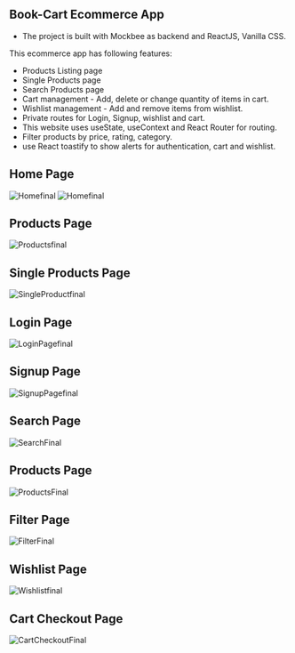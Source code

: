 ## Book-Cart Ecommerce App

- The project is built with Mockbee as backend and ReactJS, Vanilla CSS. 

This ecommerce app has following features: 
- Products Listing page
- Single Products page
- Search Products page 
- Cart management - Add, delete or change quantity of items in cart. 
- Wishlist management - Add and remove items from wishlist. 
- Private routes for Login, Signup, wishlist and cart.
- This website uses useState, useContext and React Router for routing. 
- Filter products by price, rating, category.
- use React toastify to show alerts for authentication, cart and wishlist. 


## Home Page
![Homefinal](https://github.com/swapnilbawane/book-cart/assets/90078330/d7e84d46-3977-4803-a47f-2e90fa888aac)
![Homefinal](https://github.com/swapnilbawane/book-cart/assets/90078330/a9ad14f3-a587-4d1d-a4ff-e662417ab284)


## Products Page
![Productsfinal](https://github.com/swapnilbawane/book-cart/assets/90078330/c7505499-2ab3-4752-94dc-3048c2763d5b)

## Single Products Page
![SingleProductfinal](https://github.com/swapnilbawane/book-cart/assets/90078330/ec23e912-befc-47cd-b5f5-ba2858c4779f)

## Login Page
![LoginPagefinal](https://github.com/swapnilbawane/book-cart/assets/90078330/c30129ce-2b52-44b9-8ff2-0669e6574589)

## Signup Page
![SignupPagefinal](https://github.com/swapnilbawane/book-cart/assets/90078330/94637387-1604-4b46-9135-6726731083de)

## Search Page
![SearchFinal](https://github.com/swapnilbawane/book-cart/assets/90078330/5ec120d7-92ca-45b1-8538-a5f1e6b2a3d5)

## Products Page 
![ProductsFinal](https://github.com/swapnilbawane/book-cart/assets/90078330/d68f0274-dda3-4576-9c3a-37000a854afb)

## Filter Page 
![FilterFinal](https://github.com/swapnilbawane/book-cart/assets/90078330/2ce47269-49f7-4e17-b68b-96712e91c4f5)

## Wishlist Page
![Wishlistfinal](https://github.com/swapnilbawane/book-cart/assets/90078330/79329c5e-a357-4397-980a-354bfa6fdfee)

## Cart Checkout Page
![CartCheckoutFinal](https://github.com/swapnilbawane/book-cart/assets/90078330/3f25e949-632a-4d3b-b1af-fd4e0d886a4c)


